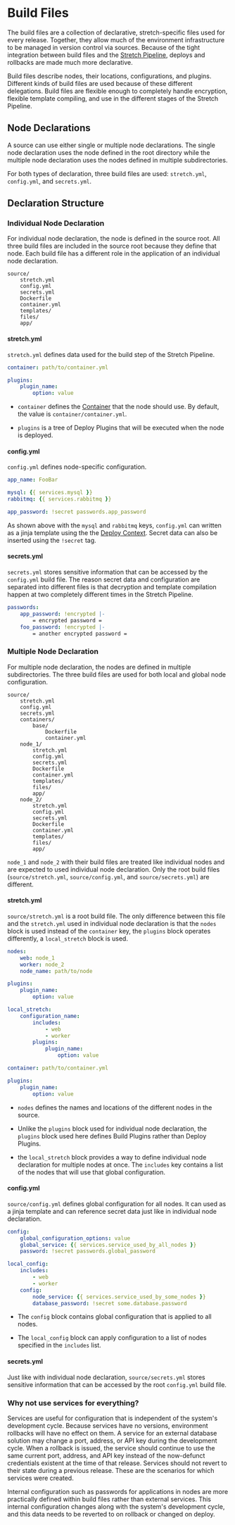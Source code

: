 # Build Files

The build files are a collection of declarative, stretch-specific files used for every release. Together, they allow much of the environment infrastructure to be managed in version control via sources. Because of the tight integration between build files and the [Stretch Pipeline](stretch_pipeline.md), deploys and rollbacks are made much more declarative.

Build files describe nodes, their locations, configurations, and plugins. Different kinds of build files are used because of these different delegations. Build files are flexible enough to completely handle encryption, flexible template compiling, and use in the different stages of the Stretch Pipeline.

## Node Declarations

A source can use either single or multiple node declarations. The single node declaration uses the node defined in the root directory while the multiple node declaration uses the nodes defined in multiple subdirectories.

For both types of declaration, three build files are used: `stretch.yml`, `config.yml`, and `secrets.yml`.

## Declaration Structure

### Individual Node Declaration

For individual node declaration, the node is defined in the source root. All three build files are included in the source root because they define that node. Each build file has a different role in the application of an individual node declaration.

    source/
        stretch.yml
        config.yml
        secrets.yml
        Dockerfile
        container.yml
        templates/
        files/
        app/

#### stretch.yml
`stretch.yml` defines data used for the build step of the Stretch Pipeline.

```yaml
container: path/to/container.yml

plugins:
    plugin_name:
        option: value
```

- `container` defines the [Container](container.md) that the node should use. By default, the value is `container/container.yml`.

- `plugins` is a tree of Deploy Plugins that will be executed when the node is deployed.

#### config.yml
`config.yml` defines node-specific configuration.

```yaml
app_name: FooBar

mysql: {{ services.mysql }}
rabbitmq: {{ services.rabbitmq }}

app_password: !secret passwords.app_password
```

As shown above with the `mysql` and `rabbitmq` keys, `config.yml` can written as a jinja template using the the [Deploy Context](template_contexts.md). Secret data can also be inserted using the `!secret` tag.

#### secrets.yml
`secrets.yml` stores sensitive information that can be accessed by the `config.yml` build file. The reason secret data and configuration are separated into different files is that decryption and template compilation happen at two completely different times in the Stretch Pipeline.

```yaml
passwords:
    app_password: !encrypted |-
        = encrypted password =
    foo_password: !encrypted |-
        = another encrypted password =
```

### Multiple Node Declaration

For multiple node declaration, the nodes are defined in multiple subdirectories. The three build files are used for both local and global node configuration.

    source/
        stretch.yml
        config.yml
        secrets.yml
        containers/
            base/
                Dockerfile
                container.yml
        node_1/
            stretch.yml
            config.yml
            secrets.yml
            Dockerfile
            container.yml
            templates/
            files/
            app/
        node_2/
            stretch.yml
            config.yml
            secrets.yml
            Dockerfile
            container.yml
            templates/
            files/
            app/

`node_1` and `node_2` with their build files are treated like individual nodes and are expected to used individual node declaration. Only the root build files (`source/stretch.yml`, `source/config.yml`, and `source/secrets.yml`) are different.

#### stretch.yml
`source/stretch.yml` is a root build file. The only difference between this file and the `stretch.yml` used in individual node declaration is that the `nodes` block is used instead of the `container` key, the `plugins` block operates differently, a `local_stretch` block is used.

```yaml
nodes:
    web: node_1
    worker: node_2
    node_name: path/to/node

plugins:
    plugin_name:
        option: value

local_stretch:
    configuration_name:
        includes:
            - web
            - worker
        plugins:
            plugin_name:
                option: value

container: path/to/container.yml

plugins:
    plugin_name:
        option: value
```

- `nodes` defines the names and locations of the different nodes in the source.

- Unlike the `plugins` block used for individual node declaration, the `plugins` block used here defines Build Plugins rather than Deploy Plugins.

- the `local_stretch` block provides a way to define individual node declaration for multiple nodes at once. The `includes` key contains a list of the nodes that will use that global configuration.

#### config.yml
`source/config.yml` defines global configuration for all nodes. It can used as a jinja template and can reference secret data just like in individual node declaration.

```yaml
config:
    global_configuration_options: value
    global_service: {{ services.service_used_by_all_nodes }}
    password: !secret passwords.global_password

local_config:
    includes:
        - web
        - worker
    config:
        node_service: {{ services.service_used_by_some_nodes }}
        database_password: !secret some.database.password
```

- The `config` block contains global configuration that is applied to all nodes.

- The `local_config` block can apply configuration to a list of nodes specified in the `includes` list.

#### secrets.yml
Just like with individual node declaration, `source/secrets.yml` stores sensitive information that can be accessed by the root `config.yml` build file.


### Why not use services for everything?

Services are useful for configuration that is independent of the system's development cycle. Because services have no versions, environment rollbacks will have no effect on them. A service for an external database solution may change a port, address, or API key during the development cycle. When a rollback is issued, the service should continue to use the same current port, address, and API key instead of the now-defunct credentials existent at the time of that release. Services should not revert to their state during a previous release. These are the scenarios for which services were created.

Internal configuration such as passwords for applications in nodes are more practically defined within build files rather than external services. This internal configuration changes along with the system's development cycle, and this data needs to be reverted to on rollback or changed on deploy. 
